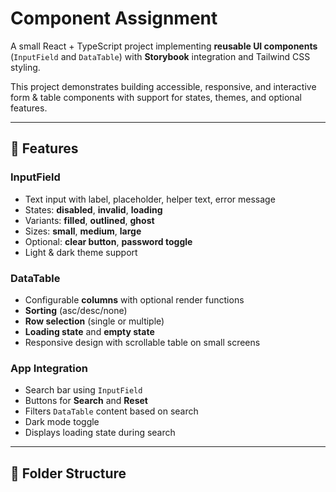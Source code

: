 # Component Assignment

A small React + TypeScript project implementing **reusable UI components** (`InputField` and `DataTable`) with **Storybook** integration and Tailwind CSS styling.  

This project demonstrates building accessible, responsive, and interactive form & table components with support for states, themes, and optional features.

---

## 🚀 Features

### InputField
- Text input with label, placeholder, helper text, error message
- States: **disabled**, **invalid**, **loading**
- Variants: **filled**, **outlined**, **ghost**
- Sizes: **small**, **medium**, **large**
- Optional: **clear button**, **password toggle**
- Light & dark theme support

### DataTable
- Configurable **columns** with optional render functions
- **Sorting** (asc/desc/none)
- **Row selection** (single or multiple)
- **Loading state** and **empty state**
- Responsive design with scrollable table on small screens

### App Integration
- Search bar using `InputField`  
- Buttons for **Search** and **Reset**  
- Filters `DataTable` content based on search  
- Dark mode toggle  
- Displays loading state during search  

---

## 📂 Folder Structure

